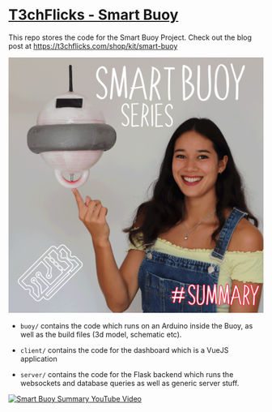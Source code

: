# [T3chFlicks - Smart Buoy](https://t3chflicks.com/shop/kit/smart-buoy)


This repo stores the code for the Smart Buoy Project.
Check out the blog post at https://t3chflicks.com/shop/kit/smart-buoy

![gif_of_buoy](./smart_buoy_thumbnail_square.gif)


* `buoy/` contains the code which runs on an Arduino inside the Buoy, as well as the build files (3d model, schematic etc).

* `client/` contains the code for the dashboard which is a VueJS application

* `server/` contains the code for the Flask backend which runs the websockets and database queries as well as generic server stuff.


<a href="http://www.youtube.com/watch?feature=player_embedded&v=S-XMT6GDWk8
" target="_blank"><img src="http://img.youtube.com/vi/S-XMT6GDWk8/0.jpg"
alt="Smart Buoy Summary YouTube Video" width="240" height="180" /></a>
